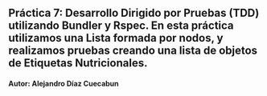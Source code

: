 ## Práctica 7: Desarrollo Dirigido por Pruebas (TDD) utilizando Bundler y Rspec. En esta práctica utilizamos una Lista formada por nodos, y realizamos pruebas creando una lista de objetos de Etiquetas Nutricionales.

#### Autor: Alejandro Díaz Cuecabun